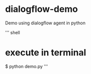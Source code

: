 # dialogflow-demo
Demo using dialogflow agent in python

''' shell
# execute in terminal
$ python demo.py
'''
